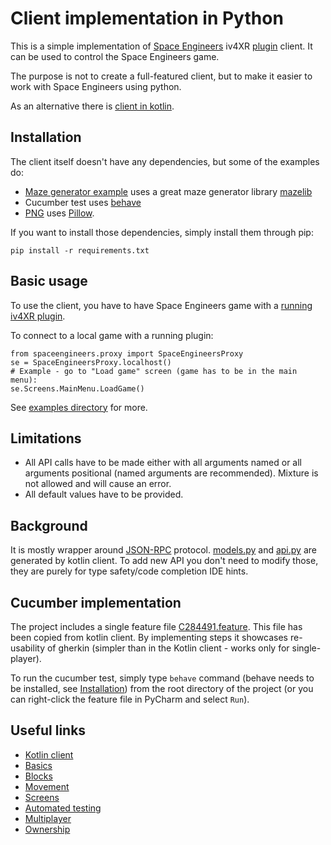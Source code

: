 # Client implementation in Python

This is a simple implementation of [Space Engineers](https://www.spaceengineersgame.com/)
iv4XR [plugin](https://github.com/iv4xr-project/iv4xr-se-plugin) client. It can be used to control the Space Engineers
game.

The purpose is not to create a full-featured client, but to make it easier to work with Space Engineers using python.

As an alternative there is [client in kotlin](../JvmClient).

## Installation

The client itself doesn't have any dependencies, but some of the examples do:

- [Maze generator example](src/examples/maze.py) uses a great maze generator
  library [mazelib](https://github.com/john-science/mazelib)
- Cucumber test uses [behave](https://behave.readthedocs.io/en/stable/)
- [PNG](src/examples/png.py) uses [Pillow](https://github.com/python-pillow/Pillow).

If you want to install those dependencies, simply install them through pip:

```
pip install -r requirements.txt
```

## Basic usage

To use the client, you have to have Space Engineers game with
a [running iv4XR plugin](../README.md#how-to-run-the-game-with-plugin).

To connect to a local game with a running plugin:

```
from spaceengineers.proxy import SpaceEngineersProxy
se = SpaceEngineersProxy.localhost()
# Example - go to "Load game" screen (game has to be in the main menu):
se.Screens.MainMenu.LoadGame()
```

See [examples directory](src/examples) for more.

## Limitations

- All API calls have to be made either with all arguments named or all arguments positional (named arguments are
  recommended). Mixture is not allowed and will cause an error.
- All default values have to be provided.

## Background

It is mostly wrapper around [JSON-RPC](https://www.jsonrpc.org/specification)
protocol. [models.py](src/spaceengineers/models.py)
and [api.py](src/spaceengineers/api.py) are generated by kotlin client. To add new API you don't need to modify those,
they are purely for type safety/code completion IDE hints.

## Cucumber implementation

The project includes a single feature file [C284491.feature](src/features/C284491.feature). This file has been copied
from kotlin client. By implementing steps it showcases re-usability of gherkin (simpler than in the Kotlin client -
works only for single-player).

To run the cucumber test, simply type `behave` command (behave needs to be installed, see [Installation](#installation)) from the root directory of the project (or you can right-click
the feature file in PyCharm and select `Run`).


## Useful links

- [Kotlin client](../JvmClient)
- [Basics](../JvmClient/docs/Basics.MD)
- [Blocks](../JvmClient/docs/Blocks.MD)
- [Movement](../JvmClient/docs/Movement.MD)
- [Screens](../JvmClient/docs/Screens.MD)
- [Automated testing](../JvmClient/docs/Automated-Testing.MD)
- [Multiplayer](../JvmClient/docs/Multiplayer.MD)
- [Ownership](../JvmClient/docs/Ownership.MD)
